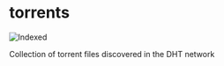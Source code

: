 torrents 
========
![Indexed](https://img.shields.io/badge/indexed-34464-blue)

Collection of torrent files discovered in the DHT network
